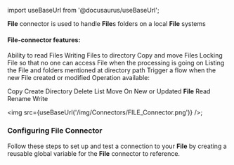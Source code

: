 import useBaseUrl from '@docusaurus/useBaseUrl';

**File** connector is used to handle **File**s folders on a local **File** systems

#### File-connector features:

Ability to read Files
Writing Files to directory
Copy and move Files
Locking File so that no one can access File when the processing is going on
Listing the File and folders mentioned at directory path
Trigger a flow when the new File created or modified
Operation available:

Copy
Create Directory
Delete
List
Move
On New or Updated **File**
Read
Rename
Write

<img src={useBaseUrl('/img/Connectors/FILE_Connector.png')} />;

### Configuring **File** Connector

Follow these steps to set up and test a connection to your **File** by creating a reusable global variable for the **File** connector to reference.
